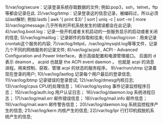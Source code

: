 1)/var/log/secure：记录登录系统存取数据的文件;
 例如:pop3，ssh，telnet，ftp等都会记录在此.
 2)/var/log/btmp：记录登录这的信息记录，被编码过，所以必须以last解析;
 例如:lastb | awk '{ print $3}' | sort | uniq -c | sort -nr | more
 3)/var/log/message:几乎所有的开机系统发生的错误都会在此记录;
 4)/var/log.boot.log：记录一些开机或者关机启动的一些服务显示的启动或者关闭的信息;
 5)/var/log/maillog：记录邮件的存取和往来;
 6)/var/log/cron：用来记录crontab这个服务的内容;
 7)/var/log/httpd，/var/log/mysqld.log等等文件，记录几个不同的网络服务的记录文件;
 8)/var/log/acpid ,   ACPI - Advanced Configuration and Power Interface，表示高级配置和电源管理接口。
 后面的 d 表示 deamon 。 acpid 也就是 the ACPI event daemon 。 也就是 acpi 的消息进程。用来控制、获取、管理 acpi 的状态的服务程序。
 9)/var/run/utmp 记录着现在登录的用户;
 10)/var/log/lastlog 记录每个用户最后的登录信息;
 11)/var/log/btmp 记录错误的登录尝试;
 12)/var/log/dmesg内核日志;
 13)/var/log/cpus CPU的处理信息；
 14)/var/log/syslog 事件记录监控程序日志；
 15)/var/log/auth.log 用户认证日志；
 16)/var/log/daemon.log 系统进程日志；
 17)/var/log/mail.err 邮件错误信息；
 18)/var/log/mail.info 邮件信息；
 19)/var/log/mail.warn 邮件警告信息；
 20)/var/log/daemon.log 系统监控程序产生的信息;
 21)/var/log/kern 内核产生的信息;
 22)/var/log/lpr   行打印机假脱机系统产生的信息;